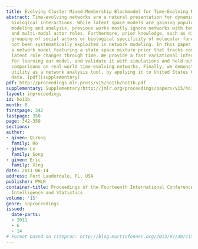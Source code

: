 ```yaml
---
title: Evolving Cluster Mixed-Membership Blockmodel for Time-Evolving Networks
abstract: Time-evolving networks are a natural presentation for dynamic social and
  biological interactions. While latent space models are gaining popularity in network
  modeling and analysis, previous works mostly ignore networks with temporal behavior
  and multi-modal actor roles. Furthermore, prior knowledge, such as division and
  grouping of social actors or biological specificity of molecular functions, has
  not been systematically exploited in network modeling. In this paper, we develop
  a network model featuring a state space mixture prior that tracks complex actor
  latent role changes through time. We provide a fast variational inference algorithm
  for learning our model, and validate it with simulations and held-out likelihood
  comparisons on real-world time-evolving networks. Finally, we demonstrate our model’s
  utility as a network analysis tool, by applying it to United States Congress voting
  data. [pdf][supplementary]
pdf: http://proceedings.mlr.press/v15/ho11b/ho11b.pdf
supplementary: Supplementary:http://jmlr.org/proceedings/papers/v15/ho11b/ho11bSupple.pdf
layout: inproceedings
id: ho11b
month: 0
firstpage: 342
lastpage: 350
page: 342-350
sections: 
author:
- given: Qirong
  family: Ho
- given: Le
  family: Song
- given: Eric
  family: Xing
date: 2011-06-14
address: Fort Lauderdale, FL, USA
publisher: PMLR
container-title: Proceedings of the Fourteenth International Conference on Artificial
  Intelligence and Statistics
volume: '15'
genre: inproceedings
issued:
  date-parts:
  - 2011
  - 6
  - 14
# Format based on citeproc: http://blog.martinfenner.org/2013/07/30/citeproc-yaml-for-bibliographies/
---
```

